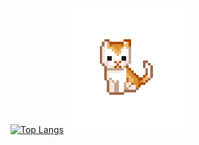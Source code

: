 [![Top Langs](https://github-readme-stats.vercel.app/api/top-langs/?username=jorazon&layout=compact&theme=synthwave&hide_border=true&include_all_commits=true&card_width=445&hide=dockerfile,batchfile,html,css,shell)](https://github.com/anuraghazra/github-readme-stats)
![Cat](./pixel-cat.gif)  
<!--
Cat from https://cattherapy.neocities.org/cat.gif
-->

<!--
[![willianrod's wakatime stats](https://github-readme-stats.vercel.app/api/wakatime?username=Jorazon&layout=compact&theme=synthwave&custom_title=WakaTime%207%20Days&hide_border=true)](https://github.com/anuraghazra/github-readme-stats))
>
